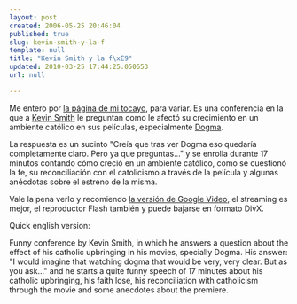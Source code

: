 ```yaml
---
layout: post
created: 2006-05-25 20:46:04
published: true
slug: kevin-smith-y-la-f
template: null
title: "Kevin Smith y la f\xE9"
updated: 2010-03-25 17:44:25.050653
url: null

---
```


Me entero por [la página de mi tocayo][escolar], para variar. Es una conferencia en la que a [Kevin Smith][ks] le preguntan como le afectó su crecimiento en un ambiente católico en sus películas, especialmente [Dogma][].

La respuesta es un sucinto "Creía que tras ver Dogma eso quedaría completamente claro. Pero ya que preguntas..." y se enrolla durante 17 minutos contando cómo creció en un ambiente católico, como se cuestionó la fe, su reconciliación con el catolicismo a través de la película y algunas anécdotas sobre el estreno de la misma.

Vale la pena verlo y recomiendo [la versión de Google Video][gv], el streaming es mejor, el reproductor Flash también y puede bajarse en formato DivX.

Quick english version:

Funny conference by Kevin Smith, in which he answers a question about the effect of  his catholic upbringing in his movies, specially Dogma.
His answer: "I would imagine that watching dogma that would be very, very clear. But as you ask..." and he starts a quite funny speech of 17 minutes about his catholic upbringing, his faith lose, his reconciliation with catholicism through the movie and some anecdotes about the premiere.

[escolar]: http://www.escolar.net/MT/archives/2006/05/kevin_smith_y_l.html "Ignacio Escolar: Kevin Smith y la fe"
[gv]: http://video.google.com/videoplay?docid=3957911563159688402 "Kevin Smith tells a story about Dogma"
[dogma]: http://www.dogma-movie.com/ "Dogma"
[ks]: http://www.silentbobspeaks.com/ "My boring-ass life: Kevin Smith's Diary"


